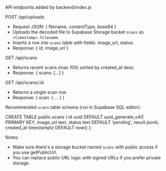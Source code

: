 API endpoints added by backend/index.js

POST /api/uploads
- Request JSON: { filename, contentType, base64 }
- Uploads the decoded file to Supabase Storage bucket `scans` as `<timestamp>-filename`.
- Inserts a row into `scans` table with fields: image_url, status
- Response: { id, image_url }

GET /api/scans
- Returns recent scans (max 100) sorted by created_at desc
- Response: { scans: [...] }

GET /api/scans/:id
- Returns a single scan row
- Response: { scan: { ... } }

Recommended `scans` table schema (run in Supabase SQL editor):

CREATE TABLE public.scans (
  id uuid DEFAULT uuid_generate_v4() PRIMARY KEY,
  image_url text,
  status text DEFAULT 'pending',
  result jsonb,
  created_at timestamptz DEFAULT now()
);

Notes:
- Make sure there's a storage bucket named `scans` with public access if you use getPublicUrl.
- You can replace public URL logic with signed URLs if you prefer private storage.

